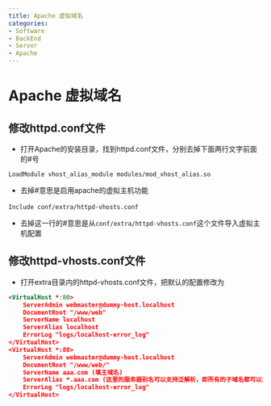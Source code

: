 ```yaml
---
title: Apache 虚拟域名
categories:
- Software
- BackEnd
- Server
- Apache
---
```

# Apache 虚拟域名

## 修改httpd.conf文件

- 打开Apache的安装目录，找到httpd.conf文件，分别去掉下面两行文字前面的#号

```
LoadModule vhost_alias_module modules/mod_vhost_alias.so
```

- 去掉#意思是启用apache的虚拟主机功能

```
Include conf/extra/httpd-vhosts.conf　
```

- 去掉这一行的#意思是从`conf/extra/httpd-vhosts.conf`这个文件导入虚拟主机配置

## 修改httpd-vhosts.conf文件

- 打开extra目录内的httpd-vhosts.conf文件，把默认的配置修改为

```xml
<VirtualHost *:80>
    ServerAdmin webmaster@dummy-host.localhost
    DocumentRoot "/www/web"
    ServerName localhost
    ServerAlias localhost
    ErrorLog "logs/localhost-error_log"
</VirtualHost>
<VirtualHost *:80>
    ServerAdmin webmaster@dummy-host.localhost
    DocumentRoot "/www/web/"
    ServerName aaa.com (填主域名)
    ServerAlias *.aaa.com (这里的服务器别名可以支持泛解析，即所有的子域名都可以解析绑定到该虚拟主机)
    ErrorLog "logs/localhost-error_log"
</VirtualHost>
```

